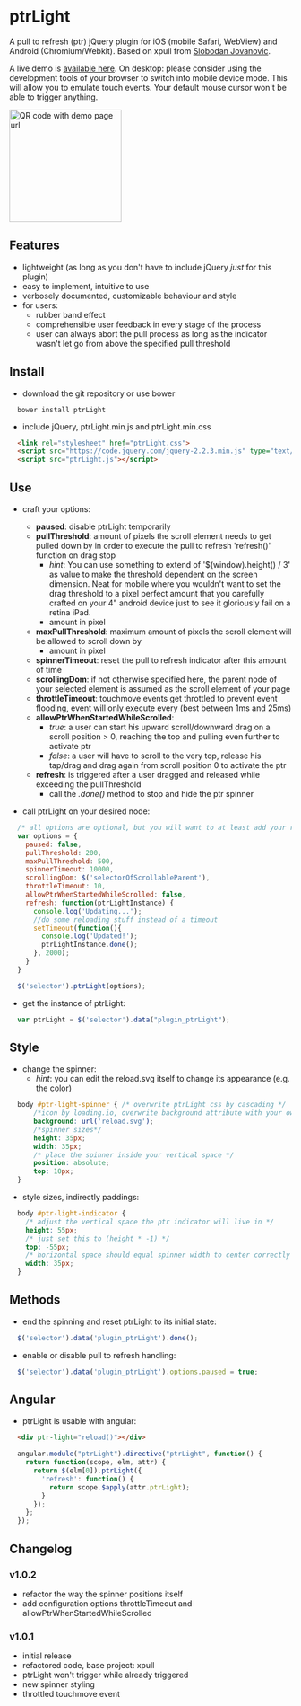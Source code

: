 # ptrLight

A pull to refresh (ptr) jQuery plugin for iOS (mobile Safari, WebView) and Android (Chromium/Webkit). Based on xpull from [Slobodan Jovanovic](https://github.com/sjovanovic/xpull).

A live demo is [available here](http://aurasalexander.github.io/demo.html). On desktop: please consider using the development tools of your browser to switch into mobile device mode. This will allow you to emulate touch events. Your default mouse cursor won't be able to trigger anything.

<img src="http://aurasalexander.github.io/github_io_ptrLight.png" alt="QR code with demo page url" width="200px"/>

## Features
- lightweight (as long as you don't have to include jQuery *just* for this plugin)
- easy to implement, intuitive to use
- verbosely documented, customizable behaviour and style
- for users:
  - rubber band effect
  - comprehensible user feedback in every stage of the process
  - user can always abort the pull process as long as the indicator wasn't let go from above the specified pull threshold

## Install

- download the git repository or use bower

```
  bower install ptrLight
```

- include jQuery, ptrLight.min.js and ptrLight.min.css

```html
  <link rel="stylesheet" href="ptrLight.css">
  <script src="https://code.jquery.com/jquery-2.2.3.min.js" type="text/javascript"></script>
  <script src="ptrLight.js"></script>
```

## Use

- craft your options:
  - **paused**: disable ptrLight temporarily
  - **pullThreshold**: amount of pixels the scroll element needs to get pulled down by in order to execute the pull to refresh 'refresh()' function on drag stop
      - *hint*: You can use something to extend of '$(window).height() / 3' as value to make the threshold dependent on the screen dimension. Neat for mobile where you wouldn't want to set the drag threshold to a pixel perfect amount that you carefully crafted on your 4" android device just to see it gloriously fail on a retina iPad.
      - amount in pixel
  - **maxPullThreshold**: maximum amount of pixels the scroll element will be allowed to scroll down by
      - amount in pixel
  - **spinnerTimeout**: reset the pull to refresh indicator after this amount of time
  - **scrollingDom**: if not otherwise specified here, the parent node of your selected element is assumed as the scroll element of your page
  - **throttleTimeout**: touchmove events get throttled to prevent event flooding, event will only execute every <specified time in ms> (best between 1ms and 25ms)
  - **allowPtrWhenStartedWhileScrolled**:
      - *true*: a user can start his upward scroll/downward drag on a scroll position > 0, reaching the top and pulling even further to activate ptr
      - *false*: a user will have to scroll to the very top, release his tap/drag and drag again from scroll position 0 to activate the ptr
  - **refresh**: is triggered after a user dragged and released while exceeding the pullThreshold
      - call the *.done()* method to stop and hide the ptr spinner

- call ptrLight on your desired node:

```javascript
  /* all options are optional, but you will want to at least add your refresh() handler */
  var options = {
    paused: false,
    pullThreshold: 200,
    maxPullThreshold: 500,
    spinnerTimeout: 10000,
    scrollingDom: $('selectorOfScrollableParent'),
    throttleTimeout: 10,
    allowPtrWhenStartedWhileScrolled: false,
    refresh: function(ptrLightInstance) {
      console.log('Updating...');
      //do some reloading stuff instead of a timeout
      setTimeout(function(){
        console.log('Updated!');
        ptrLightInstance.done();
      }, 2000);
    }
  }

  $('selector').ptrLight(options);
```

- get the instance of ptrLight:
```javascript
  var ptrLight = $('selector').data("plugin_ptrLight");
```

## Style

- change the spinner:
  - *hint*: you can edit the reload.svg itself to change its appearance (e.g. the color)

```css
  body #ptr-light-spinner { /* overwrite ptrLight css by cascading */
      /*icon by loading.io, overwrite background attribute with your own loading indicator if you want*/
      background: url('reload.svg');
      /*spinner sizes*/
      height: 35px;
      width: 35px;
      /* place the spinner inside your vertical space */
      position: absolute;
      top: 10px;
  }
```

- style sizes, indirectly paddings:

```css
  body #ptr-light-indicator {
    /* adjust the vertical space the ptr indicator will live in */
    height: 55px;
    /* just set this to (height * -1) */
    top: -55px;
    /* horizontal space should equal spinner width to center correctly */
    width: 35px;    
  }
```

## Methods

- end the spinning and reset ptrLight to its initial state:

```javascript
  $('selector').data('plugin_ptrLight').done();
```

- enable or disable pull to refresh handling:

```javascript
  $('selector').data('plugin_ptrLight').options.paused = true;
```

## Angular

- ptrLight is usable with angular:

```html
  <div ptr-light="reload()"></div>
```

```javascript
  angular.module("ptrLight").directive("ptrLight", function() {
    return function(scope, elm, attr) {
      return $(elm[0]).ptrLight({
        'refresh': function() {
          return scope.$apply(attr.ptrLight);
        }
      });
    };
  });
```

## Changelog

### v1.0.2
- refactor the way the spinner positions itself
- add configuration options throttleTimeout and allowPtrWhenStartedWhileScrolled

### v1.0.1
- initial release
- refactored code, base project: xpull
- ptrLight won't trigger while already triggered
- new spinner styling
- throttled touchmove event
